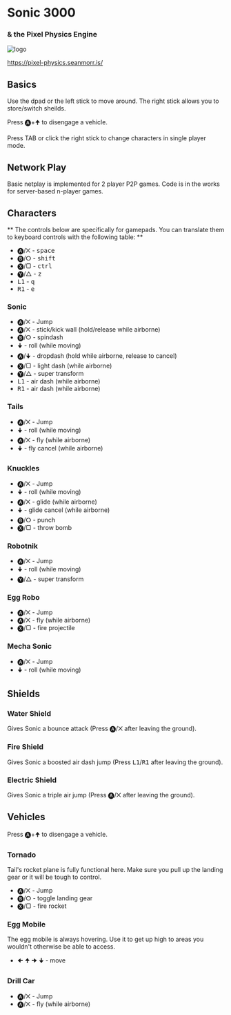 # Sonic 3000
### & the Pixel Physics Engine

![logo](https://pixel-physics.seanmorr.is/icons/app-256.png)

https://pixel-physics.seanmorr.is/

## Basics

Use the dpad or the left stick to move around. The right stick allows you to store/switch sheilds.

Press 🅐+🠉 to disengage a vehicle.

Press TAB or click the right stick to change characters in single player mode.

## Network Play

Basic netplay is implemented for 2 player P2P games. Code is in the works for server-based n-player games.

## Characters

** The controls below are specifically for gamepads. You can translate them to keyboard controls with the following table: **

* 🅐/✕ - <kbd>space</kbd>
* 🅑/ⵔ - <kbd>shift</kbd>
* 🅧/▢ - <kbd>ctrl</kbd>
* 🅨/△ - <kbd>z</kbd>
* <kbd>L1</kbd> - <kbd>q</kbd>
* <kbd>R1</kbd> - <kbd>e</kbd>

### Sonic

* 🅐/✕ - Jump
* 🅐/✕ - stick/kick wall (hold/release while airborne)
* 🅑/ⵔ  - spindash
* 🠋 - roll (while moving)
* 🅐/🠋 - dropdash (hold while airborne, release to cancel)
* 🅧/▢ - light dash (while airborne)
* 🅨/△ - super transform
* <kbd>L1</kbd> - air dash (while airborne)
* <kbd>R1</kbd> - air dash (while airborne)

### Tails

* 🅐/✕ - Jump
* 🠋 - roll (while moving)
* 🅐/✕ - fly (while airborne)
* 🠋 - fly cancel (while airborne)

### Knuckles

* 🅐/✕ - Jump
* 🠋 - roll (while moving)
* 🅐/✕ - glide (while airborne)
* 🠋 - glide cancel (while airborne)
* 🅑/ⵔ  - punch
* 🅧/▢ - throw bomb

### Robotnik

* 🅐/✕ - Jump
* 🠋 - roll (while moving)
* 🅨/△ - super transform

### Egg Robo

* 🅐/✕ - Jump
* 🅐/✕ - fly (while airborne)
* 🅧/▢ - fire projectile

### Mecha Sonic

* 🅐/✕ - Jump
* 🠋 - roll (while moving)

## Shields

### Water Shield

Gives Sonic a bounce attack (Press 🅐/✕ after leaving the ground).

### Fire Shield

Gives Sonic a boosted air dash jump (Press <kbd>L1</kbd>/<kbd>R1</kbd> after leaving the ground).

### Electric Shield

Gives Sonic a triple air jump (Press 🅐/✕ after leaving the ground).

## Vehicles

Press 🅐+🠉 to disengage a vehicle.

### Tornado

Tail's rocket plane is fully functional here. Make sure you pull up the landing gear or it will be tough to control.

* 🅐/✕ - Jump
* 🅑/ⵔ  - toggle landing gear
* 🅧/▢ - fire rocket

### Egg Mobile

The egg mobile is always hovering. Use it to get up high to areas you wouldn't otherwise be able to access.

* 🠈 🠉 🠊 🠋 - move

### Drill Car

* 🅐/✕ - Jump
* 🅐/✕ - fly (while airborne)
